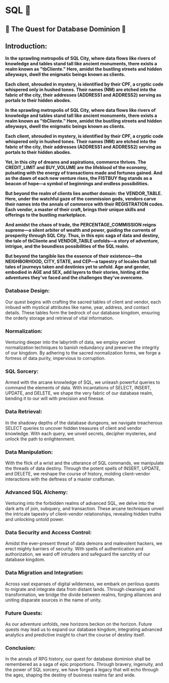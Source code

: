  # SQL  🔮

## 🧙 The Quest for Database Dominion 🧙

## **Introduction:**

 **In the sprawling metropolis of SQL City, where data flows like rivers of knowledge and tables stand tall like ancient monuments, there exists a realm known as "tbCliente." Here, amidst the bustling streets and hidden alleyways, dwell the enigmatic beings known as clients.**

**Each client, shrouded in mystery, is identified by their CPF, a cryptic code whispered only in hushed tones. Their names (NM) are etched into the fabric of the city, their addresses (ADDRESS1 and ADDRESS2) serving as portals to their hidden abodes.**

**In the sprawling metropolis of SQL City, where data flows like rivers of knowledge and tables stand tall like ancient monuments, there exists a realm known as "tbCliente." Here, amidst the bustling streets and hidden alleyways, dwell the enigmatic beings known as clients.**

**Each client, shrouded in mystery, is identified by their CPF, a cryptic code whispered only in hushed tones. Their names (NM) are etched into the fabric of the city, their addresses (ADDRESS1 and ADDRESS2) serving as portals to their hidden abodes.**

**Yet, in this city of dreams and aspirations, commerce thrives. The CREDIT_LIMIT and BUY_VOLUME are the lifeblood of the economy, pulsating with the energy of transactions made and fortunes gained. And as the dawn of each new venture rises, the FISTBUY flag stands as a beacon of hope—a symbol of beginnings and endless possibilities.**

**But beyond the realm of clients lies another domain: the VENDOR_TABLE. Here, under the watchful gaze of the commission gods, vendors carve their names into the annals of commerce with their REGISTRATION codes. Each vendor, a master of their craft, brings their unique skills and offerings to the bustling marketplace.**

**And amidst the chaos of trade, the PERCENTAGE_COMMISSION reigns supreme—a silent arbiter of wealth and power, guiding the currents of prosperity through SQL City. Thus, in this epic saga of data and destiny, the tale of tbCliente and VENDOR_TABLE unfolds—a story of adventure, intrigue, and the boundless possibilities of the SQL realm.**

**But beyond the tangible lies the essence of their existence—the NEIGHBORHOOD, CITY, STATE, and CEP—a tapestry of locales that tell tales of journeys taken and destinies yet to unfold. Age and gender, embodied in AGE and SEX, add layers to their stories, hinting at the adventures they've faced and the challenges they've overcome.**

### Database Design:
Our quest begins with crafting the sacred tables of client and vendor, each imbued with mystical attributes like name, year, address, and contact details. These tables form the bedrock of our database kingdom, ensuring the orderly storage and retrieval of vital information.

### Normalization:
Venturing deeper into the labyrinth of data, we employ ancient normalization techniques to banish redundancy and preserve the integrity of our kingdom. By adhering to the sacred normalization forms, we forge a fortress of data purity, impervious to corruption.

### SQL Sorcery:
Armed with the arcane knowledge of SQL, we unleash powerful queries to command the elements of data. With incantations of SELECT, INSERT, UPDATE, and DELETE, we shape the very fabric of our database realm, bending it to our will with precision and finesse.

### Data Retrieval:
In the shadowy depths of the database dungeons, we navigate treacherous SELECT queries to uncover hidden treasures of client and vendor knowledge. With each query, we unveil secrets, decipher mysteries, and unlock the path to enlightenment.

### Data Manipulation:
With the flick of a wrist and the utterance of SQL commands, we manipulate the threads of data destiny. Through the potent spells of INSERT, UPDATE, and DELETE, we reshape the course of history, molding client-vendor interactions with the deftness of a master craftsman.

### Advanced SQL Alchemy:
Venturing into the forbidden realms of advanced SQL, we delve into the dark arts of join, subquery, and transaction. These arcane techniques unveil the intricate tapestry of client-vendor relationships, revealing hidden truths and unlocking untold power.

### Data Security and Access Control:
Amidst the ever-present threat of data demons and malevolent hackers, we erect mighty barriers of security. With spells of authentication and authorization, we ward off intruders and safeguard the sanctity of our database kingdom.

### Data Migration and Integration:
Across vast expanses of digital wilderness, we embark on perilous quests to migrate and integrate data from distant lands. Through cleansing and transformation, we bridge the divide between realms, forging alliances and uniting disparate sources in the name of unity.

### Future Quests:
As our adventure unfolds, new horizons beckon on the horizon. Future quests may lead us to expand our database kingdom, integrating advanced analytics and predictive insight to chart the course of destiny itself.

### Conclusion:
In the annals of RPG history, our quest for database dominion shall be remembered as a saga of epic proportions. Through bravery, ingenuity, and the power of SQL sorcery, we have forged a legacy that will echo through the ages, shaping the destiny of business realms far and wide.

